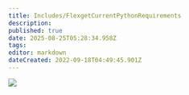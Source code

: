```yaml
---
title: Includes/FlexgetCurrentPythonRequirements
description: 
published: true
date: 2025-08-25T05:28:34.958Z
tags: 
editor: markdown
dateCreated: 2022-09-18T04:49:45.901Z
---
```


![](https://img.shields.io/pypi/pyversions/flexget?style=for-the-badge&logo=python&logoColor=white)
